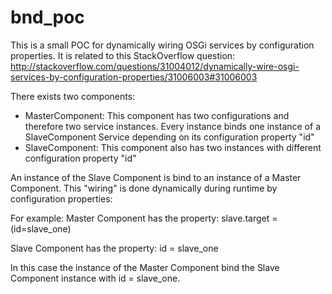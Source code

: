 # bnd_poc
This is a small POC for dynamically wiring OSGi services by configuration properties.
It is related to this StackOverflow question:
http://stackoverflow.com/questions/31004012/dynamically-wire-osgi-services-by-configuration-properties/31006003#31006003

There exists two components:
* MasterComponent: This component has two configurations and therefore two service instances. Every instance binds one instance of a SlaveComponent Service depending on its configuration property "id"
* SlaveComponent: This component also has two instances with different configuration property "id"

An instance of the Slave Component is bind to an instance of a Master Component. This "wiring" is done dynamically during runtime by configuration properties:

For example:
Master Component has the property:
slave.target = (id=slave_one)

Slave Component has the property:
id = slave_one

In this case the instance of the Master Component bind the Slave Component instance with id = slave_one.

